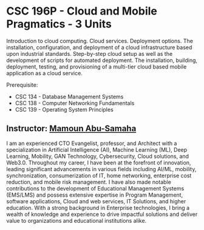 # CSC 196P - Cloud and Mobile Pragmatics - 3 Units

Introduction to cloud computing. Cloud services. Deployment options.
The installation, configuration, and deployment of a cloud infrastructure based
upon industrial standards. Step-by-step cloud setup as well as the development
of scripts for automated deployment. The installation, building, deployment,
testing, and provisioning of a multi-tier cloud based mobile application as a
cloud service. 

Prerequisite: 

- CSC 134 - Database Management Systems
- CSC 138 - Computer Networking Fundamentals
- CSC 139 - Operating System Principles

## Instructor: [Mamoun Abu-Samaha](https://www.linkedin.com/in/mobility/)

I am an experienced CTO Evangelist, professor, and Architect with a specialization
in Artificial Intelligence (AI), Machine Learning (ML), Deep Learning, Mobility,
GAN Technology, Cybersecurity, Cloud solutions, and Web3.0. Throughout my career,
I have been at the forefront of innovation, leading significant advancements in
various fields including AI/ML, mobility, synchronization, consumerization of IT,
home networking, enterprise cost reduction, and mobile risk management.
I have also made notable contributions to the development of Educational Management
Systems (EMS/LMS) and possess extensive expertise in Program Management,
software applications, Cloud and web services, IT Solutions, and higher education.
With a strong background in Enterprise technologies, I bring a wealth of knowledge
and experience to drive impactful solutions and deliver value to organizations and
educational institutions alike.
